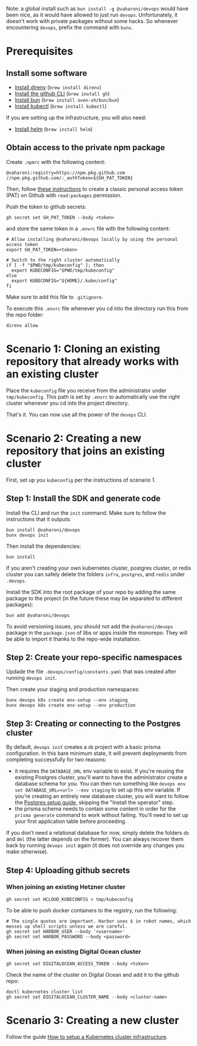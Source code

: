 Note: a global install such as `bun install -g @vaharoni/devops` would have been nice, as it would have allowed to just run `devops`. Unfortunately, it doesn't work with private packages without some hacks. So whenever encountering `devops`, prefix the command with `bunx`.

# Prerequisites

## Install some software

- [Install direnv](https://direnv.net/docs/installation.html) (`brew install direnv`)
- [Install the github CLI](https://cli.github.com/) (`brew install gh`)
- [Install bun](https://bun.sh/docs/installation) (`brew install oven-sh/bun/bun`)
- [Install kubectl](https://kubernetes.io/docs/tasks/tools/) (`brew install kubectl`)

If you are setting up the infrastructure, you will also need:

- [Install helm](https://helm.sh/docs/intro/install/) (`brew install helm`)

## Obtain access to the private npm package

Create `.npmrc` with the following content:

```text
@vaharoni:registry=https://npm.pkg.github.com
//npm.pkg.github.com/:_authToken=${GH_PAT_TOKEN}
```

Then, follow [these instructions][1] to create a classic personal access token (PAT) on Github with `read:packages` permission.

[1]: https://docs.github.com/en/authentication/keeping-your-account-and-data-secure/managing-your-personal-access-tokens#creating-a-fine-grained-personal-access-token

Push the token to github secrets:

```shell
gh secret set GH_PAT_TOKEN --body <token>
```

and store the same token in a `.envrc` file with the following content:

```shell
# Allow installing @vaharoni/devops locally by using the personal access token
export GH_PAT_TOKEN=<token>

# Switch to the right cluster automatically
if [ -f "$PWD/tmp/kubeconfig" ]; then
  export KUBECONFIG="$PWD/tmp/kubeconfig"
else
  export KUBECONFIG="${HOME}/.kube/config"
fi
```

Make sure to add this file to `.gitignore`.

To execute this `.envrc` file whenever you cd into the directory run this from the repo folder:

```shell
direnv allow
```

# Scenario 1: Cloning an existing repository that already works with an existing cluster

Place the `kubeconfig` file you receive from the administrator under `tmp/kubeconfig`. This path is set by `.envrc` to automatically use the right cluster whenever you cd into the project directory.

That's it. You can now use all the power of the `devops` CLI.

# Scenario 2: Creating a new repository that joins an existing cluster

First, set up you `kubeconfig` per the instructions of scenario 1.

## Step 1: Install the SDK and generate code

Install the CLI and run the `init` command. Make sure to follow the instructions that it outputs:
```shell
bun install @vaharoni/devops
bunx devops init
```

Then install the dependencies:
```shell
bun install
```

If you aren't creating your own kubernetes cluster, postgres cluster, or redis cluster you can safely delete the folders `infra`, `postgres`, and `redis` under `.devops`.

Install the SDK into the root package of your repo by adding the same package to the project (in the future these may be separated to different packages):

```shell
bun add @vaharoni/devops
```

To avoid versioning issues, you should not add the `@vaharoni/devops` package in the `package.json` of libs or apps inside the monorepo. They will be able to import it thanks to the repo-wide installation.

## Step 2: Create your repo-specific namespaces

Updade the file `.devops/config/constants.yaml` that was created after running `devops init`.

Then create your staging and production namespaces:
```shell
bunx devops k8s create env-setup --env staging
bunx devops k8s create env-setup --env production
```

## Step 3: Creating or connecting to the Postgres cluster

By default, `devops init` creates a `db` project with a basic prisma configuration. In this bare minimum state, it will prevent deployments from completing successfully for two reasons:
- it requires the `DATABASE_URL` env variable to exist. If you're reusing the existing Postgres cluster, you'll want to have the administrator create a database schema for you. You can then run something like `devops env set DATABASE_URL=<url> --env staging` to set up this env variable. If you're creating an entirely new database cluster, you will want to follow the [Postgres setup guide](./infra/Postgres.md), skipping the "Install the operator" step.
- the prisma schema needs to contain some content in order for the `prisma generate` command to work without failing. You'll need to set up your first application table before proceeding.

If you don't need a relational database for now, simply delete the folders `db` and `dml` (the latter depends on the former). You can always recover them back by running `devops init` again (it does not override any changes you make otherwise).

## Step 4: Uploading github secrets

### When joining an existing Hetzner cluster

```shell
gh secret set HCLOUD_KUBECONFIG < tmp/kubeconfig
```

To be able to push docker containers to the registry, run the following:

```shell
# The single quotes are important. Harbor uses $ in robot names, which messes up shell scripts unless we are careful.
gh secret set HARBOR_USER --body '<username>'
gh secret set HARBOR_PASSWORD --body <password>
```

### When joining an existing Digital Ocean cluster

```shell
gh secret set DIGITALOCEAN_ACCESS_TOKEN --body <token>
```

Check the name of the cluster on Digital Ocean and add it to the github repo:

```shell
doctl kubernetes cluster list
gh secret set DIGITALOCEAN_CLUSTER_NAME --body <cluster-name>
```

# Scenario 3: Creating a new cluster

Follow the guide [How to setup a Kubernetes cluster infrastructure](./infra/README.md).